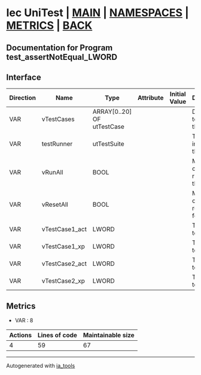 # Iec UniTest | [MAIN] | [NAMESPACES] | [METRICS] | [BACK]  

## Documentation for Program test_assertNotEqual_LWORD  

## Interface  

| Direction | Name | Type | Attribute | Initial Value | Documentation |
| --------- | ---- | ---- | --------- | ------------- | ------------- |
| VAR | vTestCases | ARRAY[0..20] OF utTestCase |  |  | Definition of all test cases for this POU |  
| VAR | testRunner | utTestSuite |  |  | Test Suite fb instance to run the tests |  
| VAR | vRunAll | BOOL |  |  | Manual command to run all tests for this POU |  
| VAR | vResetAll | BOOL |  |  | Manual command to reset all tests for this POU |  
| VAR | vTestCase1_act | LWORD |  |  | Test data 1 of test case 1 |  
| VAR | vTestCase1_xp | LWORD |  |  | Test data 2 of test case 1 |  
| VAR | vTestCase2_act | LWORD |  |  | Test data 1 of test case 2 |  
| VAR | vTestCase2_xp | LWORD |  |  | Test data 2 of test case 2 |  


## Metrics  

- VAR : 8

| Actions | Lines of code | Maintainable size |
| ------- | ------------- | ----------------- |
| 4 | 59 | 67 |

---
Autogenerated with [ia_tools](https://github.com/tkucic/ia_tools)  

[MAIN]: ../../../../index.md
[NAMESPACES]: ../../nsList.md
[METRICS]: ../../../metrics.md
[BACK]: ../nsMain.md
